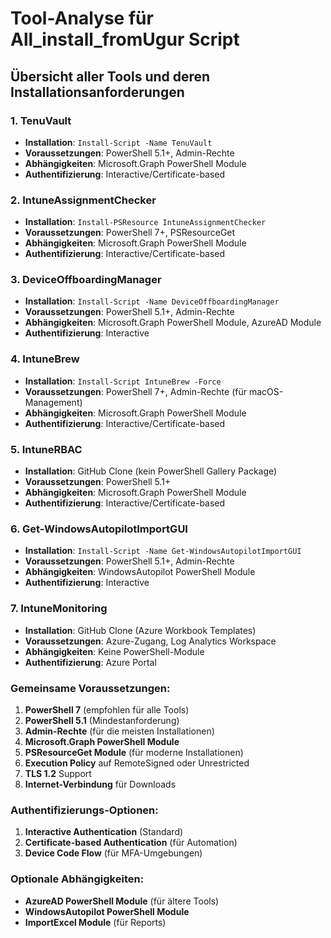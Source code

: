 # Tool-Analyse für All_install_fromUgur Script

## Übersicht aller Tools und deren Installationsanforderungen

### 1. TenuVault
- **Installation**: `Install-Script -Name TenuVault`
- **Voraussetzungen**: PowerShell 5.1+, Admin-Rechte
- **Abhängigkeiten**: Microsoft.Graph PowerShell Module
- **Authentifizierung**: Interactive/Certificate-based

### 2. IntuneAssignmentChecker
- **Installation**: `Install-PSResource IntuneAssignmentChecker`
- **Voraussetzungen**: PowerShell 7+, PSResourceGet
- **Abhängigkeiten**: Microsoft.Graph PowerShell Module
- **Authentifizierung**: Interactive/Certificate-based

### 3. DeviceOffboardingManager
- **Installation**: `Install-Script -Name DeviceOffboardingManager`
- **Voraussetzungen**: PowerShell 5.1+, Admin-Rechte
- **Abhängigkeiten**: Microsoft.Graph PowerShell Module, AzureAD Module
- **Authentifizierung**: Interactive

### 4. IntuneBrew
- **Installation**: `Install-Script IntuneBrew -Force`
- **Voraussetzungen**: PowerShell 7+, Admin-Rechte (für macOS-Management)
- **Abhängigkeiten**: Microsoft.Graph PowerShell Module
- **Authentifizierung**: Interactive/Certificate-based

### 5. IntuneRBAC
- **Installation**: GitHub Clone (kein PowerShell Gallery Package)
- **Voraussetzungen**: PowerShell 5.1+
- **Abhängigkeiten**: Microsoft.Graph PowerShell Module
- **Authentifizierung**: Interactive/Certificate-based

### 6. Get-WindowsAutopilotImportGUI
- **Installation**: `Install-Script -Name Get-WindowsAutopilotImportGUI`
- **Voraussetzungen**: PowerShell 5.1+, Admin-Rechte
- **Abhängigkeiten**: WindowsAutopilot PowerShell Module
- **Authentifizierung**: Interactive

### 7. IntuneMonitoring
- **Installation**: GitHub Clone (Azure Workbook Templates)
- **Voraussetzungen**: Azure-Zugang, Log Analytics Workspace
- **Abhängigkeiten**: Keine PowerShell-Module
- **Authentifizierung**: Azure Portal

### Gemeinsame Voraussetzungen:
1. **PowerShell 7** (empfohlen für alle Tools)
2. **PowerShell 5.1** (Mindestanforderung)
3. **Admin-Rechte** (für die meisten Installationen)
4. **Microsoft.Graph PowerShell Module**
5. **PSResourceGet Module** (für moderne Installationen)
6. **Execution Policy** auf RemoteSigned oder Unrestricted
7. **TLS 1.2** Support
8. **Internet-Verbindung** für Downloads

### Authentifizierungs-Optionen:
1. **Interactive Authentication** (Standard)
2. **Certificate-based Authentication** (für Automation)
3. **Device Code Flow** (für MFA-Umgebungen)

### Optionale Abhängigkeiten:
- **AzureAD PowerShell Module** (für ältere Tools)
- **WindowsAutopilot PowerShell Module**
- **ImportExcel Module** (für Reports)


